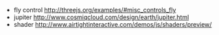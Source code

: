 - fly control http://threejs.org/examples/#misc_controls_fly
- jupiter http://www.cosmiqcloud.com/design/earth/jupiter.html
- shader http://www.airtightinteractive.com/demos/js/shaders/preview/
